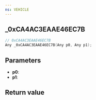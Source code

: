 ```yaml
---
ns: VEHICLE
---
```

## _0xCA4AC3EAAE46EC7B

```c
// 0xCA4AC3EAAE46EC7B
Any _0xCA4AC3EAAE46EC7B(Any p0, Any p1);
```


## Parameters
* **p0**: 
* **p1**: 

## Return value
